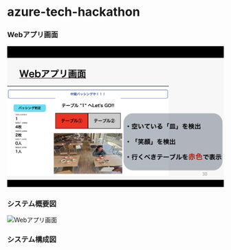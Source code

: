 # azure-tech-hackathon

### Webアプリ画面
<img width="1512" alt="Webアプリ画面" src="https://github.com/kamlab-betio/azure-tech-hackathon/blob/main/Web%E3%82%A2%E3%83%95%E3%82%9A%E3%83%AA%E7%94%BB%E9%9D%A2.png">

### システム概要図
<img width="1512" alt="Webアプリ画面" src="">

### システム構成図
